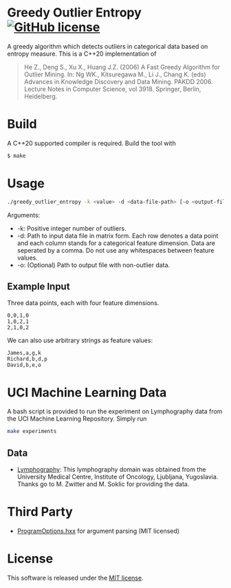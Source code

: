 # Greedy Outlier Entropy [![GitHub license](https://img.shields.io/github/license/ducthanhtran/outlier_greedy_entropy)](https://github.com/ducthanhtran/outlier_greedy_entropy/blob/main/LICENSE)
A greedy algorithm which detects outliers in categorical data based on entropy measure. This is a C++20 implementation of
> He Z., Deng S., Xu X., Huang J.Z. (2006) A Fast Greedy Algorithm for Outlier Mining. In: Ng WK., Kitsuregawa M., Li J., Chang K. (eds) Advances in Knowledge Discovery and Data Mining. PAKDD 2006. Lecture Notes in Computer Science, vol 3918. Springer, Berlin, Heidelberg.

# Build
A C++20 supported compiler is required. Build the tool with
```bash
$ make
```

# Usage
```bash
./greedy_outlier_entropy -k <value> -d <data-file-path> [-o <output-file-path>]
```
Arguments:
* -k: Positive integer number of outliers.
* -d: Path to input data file in matrix form. Each row denotes a data point and each column stands for a categorical feature dimension.
      Data are seperated by a comma. Do not use any whitespaces between feature values.
* -o: (Optional) Path to output file with non-outlier data.

## Example Input
Three data points, each with four feature dimensions.
```
0,0,1,0
1,0,2,1
2,1,0,2
```
We can also use arbitrary strings as feature values:
```
James,a,g,k
Richard,b,d,p
David,b,e,o
```

# UCI Machine Learning Data
A bash script is provided to run the experiment on Lymphography data from the UCI Machine Learning Repository. Simply run
```bash
make experiments
```

## Data
* [Lymphography](https://archive.ics.uci.edu/ml/datasets/Lymphography): This lymphography domain was obtained from the University Medical Centre, Institute of Oncology, Ljubljana, Yugoslavia. Thanks go to M. Zwitter and M. Soklic for providing the data.

# Third Party
* [ProgramOptions.hxx](https://github.com/Fytch/ProgramOptions.hxx) for argument parsing (MIT licensed)

# License
This software is released under the [MIT license](LICENSE).
